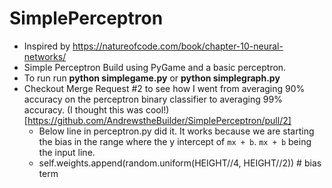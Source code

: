 # SimplePerceptron
- Inspired by https://natureofcode.com/book/chapter-10-neural-networks/
- Simple Perceptron Build using PyGame and a basic perceptron.
- To run run **python simplegame.py** or **python simplegraph.py**
- Checkout Merge Request #2 to see how I went from averaging 90% accuracy on the perceptron binary classifier to averaging 99% accuracy. (I thought this was cool!)
[https://github.com/AndrewstheBuilder/SimplePerceptron/pull/2]
  - Below line in perceptron.py did it. It works because we are starting the bias in the range where the y intercept of `mx + b`. `mx + b` being the input line.
  - self.weights.append(random.uniform(HEIGHT//4, HEIGHT//2)) # bias term 
